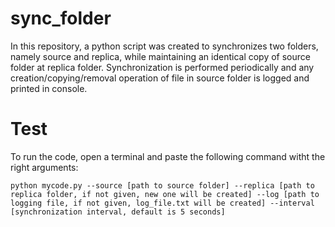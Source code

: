 # sync_folder
In this repository, a python script was created to synchronizes two folders, namely source and replica, while maintaining an identical copy of source folder at replica folder. Synchronization is performed periodically and any creation/copying/removal operation of file in source folder is logged and printed in console.

# Test
To run the code, open a terminal and paste the following command witht the right arguments:
```
python mycode.py --source [path to source folder] --replica [path to replica folder, if not given, new one will be created] --log [path to logging file, if not given, log_file.txt will be created] --interval [synchronization interval, default is 5 seconds]
```
